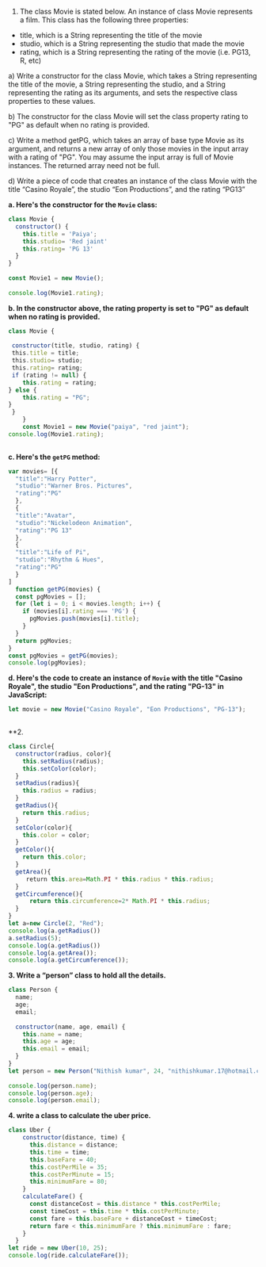 1. The class Movie is stated below. An instance of class Movie represents a film. This class has the following three properties:

-   title, which is a String representing the title of the movie
-   studio, which is a String representing the studio that made the movie
-   rating, which is a String representing the rating of the movie (i.e. PG­13, R, etc)

a) Write a constructor for the class Movie, which takes a String representing the title of the movie, a String representing the studio, and a String representing the rating as its arguments, and sets the respective class properties to these values.

b) The constructor for the class Movie will set the class property rating to "PG" as default when no rating is provided.

c) Write a method getPG, which takes an array of base type Movie as its argument, and returns a new array of only those movies in the input array with a rating of "PG". You may assume the input array is full of Movie instances. The returned array need not be full.

d) Write a piece of code that creates an instance of the class Movie with the title “Casino Royale”, the studio “Eon Productions”, and the rating “PG­13”

**a. Here's the constructor for the `Movie` class:**

```js
class Movie {  
  constructor() {  
    this.title = 'Paiya';  
    this.studio= 'Red jaint'  
    this.rating= 'PG 13'  
  }  
}  
  
const Movie1 = new Movie();  
  
console.log(Movie1.rating);

```

**b. In the constructor above, the rating property is set to "PG" as default when no rating is provided.**

```js
class Movie {  
  
 constructor(title, studio, rating) {  
 this.title = title;  
 this.studio= studio;  
 this.rating= rating;  
 if (rating != null) {
    this.rating = rating;
} else {
    this.rating = "PG";
}
 }  
    }  
    const Movie1 = new Movie("paiya", "red jaint");  
console.log(Movie1.rating);
        
```
**c. Here's the `getPG` method:**

```js
var movies= [{
  "title":"Harry Potter",
  "studio":"Warner Bros. Pictures",
  "rating":"PG"
  },
  {
  "title":"Avatar",
  "studio":"Nickelodeon Animation",
  "rating":"PG 13"
  },
  {
  "title":"Life of Pi",
  "studio":"Rhythm & Hues",
  "rating":"PG"
  }
]
  function getPG(movies) {
  const pgMovies = [];
  for (let i = 0; i < movies.length; i++) {
    if (movies[i].rating === 'PG') {
      pgMovies.push(movies[i].title);
    }
  }
  return pgMovies;  
}
const pgMovies = getPG(movies);
console.log(pgMovies);

```

**d. Here's the code to create an instance of `Movie` with the title "Casino Royale", the studio "Eon Productions", and the rating "PG-13" in JavaScript:**

```js
let movie = new Movie("Casino Royale", "Eon Productions", "PG-13");
 
```

**2. 

```js
class Circle{
  constructor(radius, color){
    this.setRadius(radius);
    this.setColor(color);
  }
  setRadius(radius){
    this.radius = radius;
  }
  getRadius(){
    return this.radius;
  }
  setColor(color){
    this.color = color;
  }
  getColor(){
    return this.color;
  }
  getArea(){
     return this.area=Math.PI * this.radius * this.radius;
  }
  getCircumference(){
      return this.circumference=2* Math.PI * this.radius;
  }
}
let a=new Circle(2, "Red");
console.log(a.getRadius())
a.setRadius(5);
console.log(a.getRadius())
console.log(a.getArea());
console.log(a.getCircumference());

```

**3. Write a “person” class to hold all the details.**

```js
class Person {
  name;
  age;
  email;
  
  constructor(name, age, email) {
    this.name = name;
    this.age = age;
    this.email = email;
  }
}
let person = new Person("Nithish kumar", 24, "nithishkumar.17@hotmail.com");
  
console.log(person.name);
console.log(person.age);
console.log(person.email);
```

**4. write a class to calculate the uber price.**

```js
class Uber {
    constructor(distance, time) {
      this.distance = distance;
      this.time = time;
      this.baseFare = 40;
      this.costPerMile = 35;
      this.costPerMinute = 15;
      this.minimumFare = 80;
    }
    calculateFare() {
      const distanceCost = this.distance * this.costPerMile;
      const timeCost = this.time * this.costPerMinute;
      const fare = this.baseFare + distanceCost + timeCost;
      return fare < this.minimumFare ? this.minimumFare : fare;
    }
  }
let ride = new Uber(10, 25);
console.log(ride.calculateFare());
```
